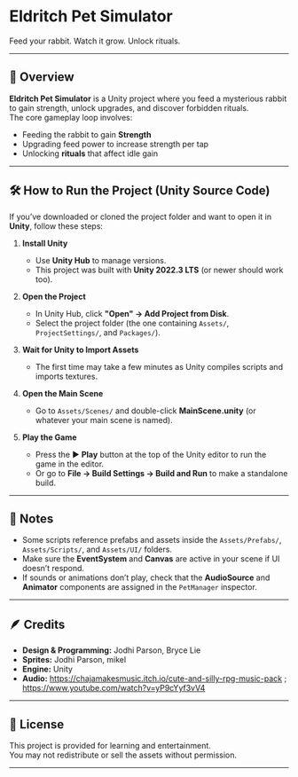 #  Eldritch Pet Simulator

Feed your rabbit. Watch it grow. Unlock rituals.  

---

## 🧩 Overview

**Eldritch Pet Simulator** is a Unity project where you feed a mysterious rabbit to gain strength, unlock upgrades, and discover forbidden rituals.  
The core gameplay loop involves:
- Feeding the rabbit to gain **Strength**
- Upgrading feed power to increase strength per tap
- Unlocking **rituals** that affect idle gain

---

## 🛠️ How to Run the Project (Unity Source Code)

If you’ve downloaded or cloned the project folder and want to open it in **Unity**, follow these steps:

1. **Install Unity**
   - Use **Unity Hub** to manage versions.
   - This project was built with **Unity 2022.3 LTS** (or newer should work too).

2. **Open the Project**
   - In Unity Hub, click **"Open" → Add Project from Disk**.
   - Select the project folder (the one containing `Assets/`, `ProjectSettings/`, and `Packages/`).

3. **Wait for Unity to Import Assets**
   - The first time may take a few minutes as Unity compiles scripts and imports textures.

4. **Open the Main Scene**
   - Go to `Assets/Scenes/` and double-click **MainScene.unity** (or whatever your main scene is named).

5. **Play the Game**
   - Press the ▶️ **Play** button at the top of the Unity editor to run the game in the editor.
   - Or go to **File → Build Settings → Build and Run** to make a standalone build.

---

## 🧠 Notes

- Some scripts reference prefabs and assets inside the `Assets/Prefabs/`, `Assets/Scripts/`, and `Assets/UI/` folders.
- Make sure the **EventSystem** and **Canvas** are active in your scene if UI doesn’t respond.
- If sounds or animations don’t play, check that the **AudioSource** and **Animator** components are assigned in the `PetManager` inspector.

---

## 🪶 Credits

- **Design & Programming:** Jodhi Parson, Bryce Lie
- **Sprites:** Jodhi Parson, mikel
- **Engine:** Unity
- **Audio:** https://chajamakesmusic.itch.io/cute-and-silly-rpg-music-pack ; https://www.youtube.com/watch?v=yP9cYyf3vV4

---

## 📜 License

This project is provided for learning and entertainment.  
You may not redistribute or sell the assets without permission.

---

